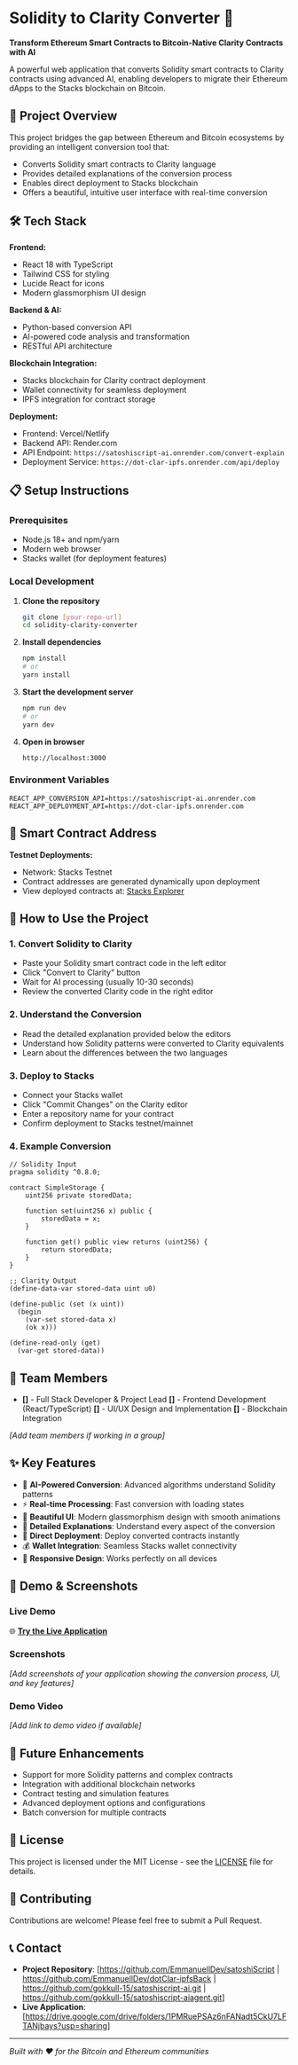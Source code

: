 # Solidity to Clarity Converter 🔄

**Transform Ethereum Smart Contracts to Bitcoin-Native Clarity Contracts with AI**

A powerful web application that converts Solidity smart contracts to Clarity contracts using advanced AI, enabling developers to migrate their Ethereum dApps to the Stacks blockchain on Bitcoin.

## 🚀 Project Overview

This project bridges the gap between Ethereum and Bitcoin ecosystems by providing an intelligent conversion tool that:
- Converts Solidity smart contracts to Clarity language
- Provides detailed explanations of the conversion process
- Enables direct deployment to Stacks blockchain
- Offers a beautiful, intuitive user interface with real-time conversion

## 🛠️ Tech Stack

**Frontend:**
- React 18 with TypeScript
- Tailwind CSS for styling
- Lucide React for icons
- Modern glassmorphism UI design

**Backend & AI:**
- Python-based conversion API
- AI-powered code analysis and transformation
- RESTful API architecture

**Blockchain Integration:**
- Stacks blockchain for Clarity contract deployment
- Wallet connectivity for seamless deployment
- IPFS integration for contract storage

**Deployment:**
- Frontend: Vercel/Netlify
- Backend API: Render.com
- API Endpoint: `https://satoshiscript-ai.onrender.com/convert-explain`
- Deployment Service: `https://dot-clar-ipfs.onrender.com/api/deploy`

## 📋 Setup Instructions

### Prerequisites
- Node.js 18+ and npm/yarn
- Modern web browser
- Stacks wallet (for deployment features)

### Local Development

1. **Clone the repository**
   ```bash
   git clone [your-repo-url]
   cd solidity-clarity-converter
   ```

2. **Install dependencies**
   ```bash
   npm install
   # or
   yarn install
   ```

3. **Start the development server**
   ```bash
   npm run dev
   # or
   yarn dev
   ```

4. **Open in browser**
   ```
   http://localhost:3000
   ```

### Environment Variables
```env
REACT_APP_CONVERSION_API=https://satoshiscript-ai.onrender.com
REACT_APP_DEPLOYMENT_API=https://dot-clar-ipfs.onrender.com
```

## 📱 Smart Contract Address

**Testnet Deployments:**
- Network: Stacks Testnet
- Contract addresses are generated dynamically upon deployment
- View deployed contracts at: [Stacks Explorer](https://explorer.stacks.co/?chain=testnet)

## 🎯 How to Use the Project

### 1. **Convert Solidity to Clarity**
   - Paste your Solidity smart contract code in the left editor
   - Click "Convert to Clarity" button
   - Wait for AI processing (usually 10-30 seconds)
   - Review the converted Clarity code in the right editor

### 2. **Understand the Conversion**
   - Read the detailed explanation provided below the editors
   - Understand how Solidity patterns were converted to Clarity equivalents
   - Learn about the differences between the two languages

### 3. **Deploy to Stacks**
   - Connect your Stacks wallet
   - Click "Commit Changes" on the Clarity editor
   - Enter a repository name for your contract
   - Confirm deployment to Stacks testnet/mainnet

### 4. **Example Conversion**
   ```solidity
   // Solidity Input
   pragma solidity ^0.8.0;
   
   contract SimpleStorage {
       uint256 private storedData;
       
       function set(uint256 x) public {
           storedData = x;
       }
       
       function get() public view returns (uint256) {
           return storedData;
       }
   }
   ```

   ```clarity
   ;; Clarity Output
   (define-data-var stored-data uint u0)
   
   (define-public (set (x uint))
     (begin
       (var-set stored-data x)
       (ok x)))
   
   (define-read-only (get)
     (var-get stored-data))
   ```

## 👥 Team Members

- **[]** - Full Stack Developer & Project Lead
  **[]** - Frontend Development (React/TypeScript)
  **[]** - UI/UX Design and Implementation
  **[]** - Blockchain Integration

*[Add team members if working in a group]*

## ✨ Key Features

- 🤖 **AI-Powered Conversion**: Advanced algorithms understand Solidity patterns
- ⚡ **Real-time Processing**: Fast conversion with loading states
- 🎨 **Beautiful UI**: Modern glassmorphism design with smooth animations
- 📝 **Detailed Explanations**: Understand every aspect of the conversion
- 🔗 **Direct Deployment**: Deploy converted contracts instantly
- 💰 **Wallet Integration**: Seamless Stacks wallet connectivity
- 📱 **Responsive Design**: Works perfectly on all devices

## 🎥 Demo & Screenshots

### Live Demo
🌐 **[Try the Live Application](your-deployment-url)**

### Screenshots
*[Add screenshots of your application showing the conversion process, UI, and key features]*

### Demo Video
*[Add link to demo video if available]*

## 🔮 Future Enhancements

- Support for more Solidity patterns and complex contracts
- Integration with additional blockchain networks
- Contract testing and simulation features
- Advanced deployment options and configurations
- Batch conversion for multiple contracts

## 📄 License

This project is licensed under the MIT License - see the [LICENSE](LICENSE) file for details.

## 🤝 Contributing

Contributions are welcome! Please feel free to submit a Pull Request.

## 📞 Contact

- **Project Repository**: [https://github.com/EmmanuellDev/satoshiScript | https://github.com/EmmanuellDev/dotClar-ipfsBack | https://github.com/gokkull-15/satoshiscript-ai.git | https://github.com/gokkull-15/satoshiscript-aiagent.git]
- **Live Application**: [https://drive.google.com/drive/folders/1PMRuePSAz6nFANadt5CkU7LFTANjbays?usp=sharing]

---

*Built with ❤️ for the Bitcoin and Ethereum communities*